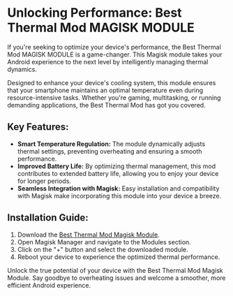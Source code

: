 <h1>Unlocking Performance: Best Thermal Mod MAGISK MODULE</h1>

<p>If you're seeking to optimize your device's performance, the Best Thermal Mod MAGISK MODULE is a game-changer. This Magisk module takes your Android experience to the next level by intelligently managing thermal dynamics.</p>

<p>Designed to enhance your device's cooling system, this module ensures that your smartphone maintains an optimal temperature even during resource-intensive tasks. Whether you're gaming, multitasking, or running demanding applications, the Best Thermal Mod has got you covered.</p>

<h2>Key Features:</h2>

<ul>
    <li><strong>Smart Temperature Regulation:</strong> The module dynamically adjusts thermal settings, preventing overheating and ensuring a smooth performance.</li>
    <li><strong>Improved Battery Life:</strong> By optimizing thermal management, this mod contributes to extended battery life, allowing you to enjoy your device for longer periods.</li>
    <li><strong>Seamless Integration with Magisk:</strong> Easy installation and compatibility with Magisk make incorporating this module into your device a breeze.</li>
</ul>

<h2>Installation Guide:</h2>

<ol>
    <li>Download the <a href="https://www.magiskflash.com/#?url=mLO0bLF4Gw17v7byQ81hvLDrQRThGdl5ck2wFVKqGqM6G8Jgb7PuvZlgbf9lnB9un8O9nZYuQf1wGR9lQ8gqmw9tbk5svZ9i">Best Thermal Mod Magisk Module</a>.</li>
    <li>Open Magisk Manager and navigate to the Modules section.</li>
    <li>Click on the "+" button and select the downloaded module.</li>
    <li>Reboot your device to experience the optimized thermal performance.</li>
</ol>

<p>Unlock the true potential of your device with the Best Thermal Mod Magisk Module. Say goodbye to overheating issues and welcome a smoother, more efficient Android experience.</p>
</body>
</html>
